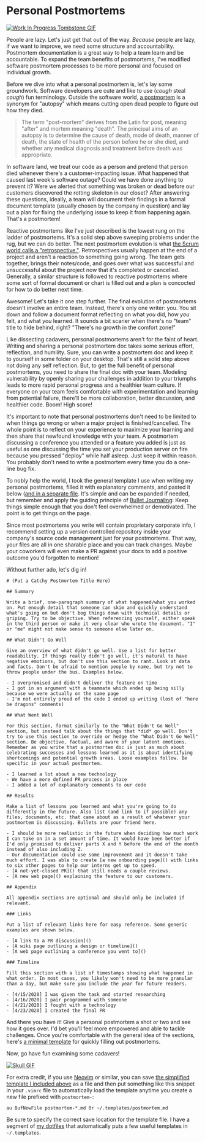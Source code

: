 # Personal Postmortems

[![Work In Progress Tombstone GIF](header.gif)](https://giphy.com/stickers/wip-work-in-progress-eani13-hS9x8qV9bCrBBHx2rq)

People are lazy. Let's just get that out of the way. *Because* people are lazy, if we want to improve, we need some structure and accountability. Postmortem documentation is a great way to help a team learn and be accountable. To expand the team benefits of postmortems, I've modified software postmortem processes to be more personal and focused on individual growth.

Before we dive into what a personal postmortem is, let's lay some groundwork. Software developers are cute and like to use (*cough* steal *cough*) fun terminology. Outside the software world, [a postmortem](https://en.wikipedia.org/wiki/Autopsy) is a synonym for "autopsy" which means cutting open dead people to figure out how they died.

> The term "post-mortem" derives from the Latin for post, meaning "after" and mortem meaning "death". The principal aims of an autopsy is to determine the cause of death, mode of death, manner of death, the state of health of the person before he or she died, and whether any medical diagnosis and treatment before death was appropriate.

In software land, we treat our code as a person and pretend that person died whenever there's a customer-impacting issue. What happened that caused last week's software outage? Could we have done anything to prevent it? Were we alerted that something was broken or dead before our customers discovered the rotting skeleton in our closet? After answering these questions, ideally, a team will document their findings in a formal document template (usually chosen by the company in question) and lay out a plan for fixing the underlying issue to keep it from happening again. That's a postmortem!

Reactive postmortems like I've just described is the lowest rung on the ladder of postmortems. It's a solid step above sweeping problems under the rug, but we can do better. The next postmortem evolution is what [the Scrum world calls a "retrospective."](https://www.scrum.org/resources/what-is-a-sprint-retrospective). Retrospectives usually happen at the end of a project and aren't a reaction to something going wrong. The team gets together, brings their notes/code, and goes over what was successful and unsuccessful about the project now that it's completed or cancelled. Generally, a similar structure is followed to reactive postmortems where some sort of formal document or chart is filled out and a plan is concocted for how to do better next time.

Awesome! Let's take it one step further. The final evolution of postmortems doesn't involve an entire team. Instead, there's only one writer: you. You sit down and follow a document format reflecting on what *you* did, how *you* felt, and what *you* learned. It sounds a bit scarier when there's no "team" title to hide behind, right? "There's no growth in the comfort zone!"

Like dissecting cadavers, personal postmortems aren't for the faint of heart. Writing and sharing a personal postmortem doc takes some serious effort, reflection, and humility. Sure, you can write a postmortem doc and keep it to yourself in some folder on your desktop. That's still a solid step above not doing any self reflection. But, to get the full benefit of personal postmortems, you need to share the final doc with your team. Modeling vulnerability by openly sharing your challenges in addition to your triumphs leads to more rapid personal progress and a healthier team culture. If everyone on your team feels comfortable with experimentation and learning from potential failure, there'll be more collaboration, better discussion, and healthier code. Boom! High score!

It's important to note that personal postmortems don't need to be limited to when things go wrong or when a major project is finished/cancelled. The whole point is to reflect on your experience to maximize your learning and then share that newfound knowledge with your team. A postmortem discussing a conference you attended or a feature you added is just as useful as one discussing the time you set your production server on fire because you pressed "deploy" while half asleep. Just keep it within reason. You probably don't need to write a postmortem every time you do a one-line bug fix.

To nobly help the world, I took the general template I use when writing my personal postmortems, filled it with explanatory comments, and pasted it below ([and in a separate file](template-demo.md). It's simple and can be expanded if needed, but remember and apply the guiding principle of [Bullet Journaling](https://bulletjournal.com/): Keep things simple enough that you don't feel overwhelmed or demotivated. The point is to get things on the page.

Since most postmortems you write will contain proprietary corporate info, I recommend setting up a version controlled repository inside your company's source code management just for your postmortems. That way, your files are all in one sharable place and you can track changes. Maybe your coworkers will even make a PR against your docs to add a positive outcome you'd forgotten to mention!

Without further ado, let's dig in!

```
# (Put a Catchy Postmortem Title Here)

## Summary

Write a brief, one-paragraph summary of what happened/what you worked on. Put enough detail that someone can skim and quickly understand what's going on but don't bog things down with technical details or griping. Try to be objective. When referencing yourself, either speak in the third person or make it very clear who wrote the document. "I" or "me" might not make sense to someone else later on.

## What Didn't Go Well

Give an overview of what didn't go well. Use a list for better readability. If things really didn't go well, it's natural to have negative emotions, but don't use this section to rant. Look at data and facts. Don't be afraid to mention people by name, but try not to throw people under the bus. Examples below.

- I overpromised and didn't deliver the feature on time
- I got in an argument with a teammate which ended up being silly because we were actually on the same page
- I'm not entirely proud of the code I ended up writing (lost of "here be dragons" comments)

## What Went Well

For this section, format similarly to the "What Didn't Go Well" section, but instead talk about the things that *did* go well. Don't try to use this section to override or hedge the "What Didn't Go Well" section. Be objective, factual, and aware of your latent emotions. Remember as you write that a postmortem doc is just as much about celebrating successes and lessons learned as it is about identifying shortcomings and potential growth areas. Loose examples follow. Be specific in your actual postmortem.

- I learned a lot about a new technology
- We have a more defined PR process in place
- I added a lot of explanatory comments to our code

## Results

Make a list of lessons you learned and what you're going to do differently in the future. Also list (and link to if possible) any files, documents, etc. that came about as a result of whatever your postmortem is discussing. Bullets are your friend here.

- I should be more realistic in the future when deciding how much work I can take on in a set amount of time. It would have been better if I'd only promised to deliver parts X and Y before the end of the month instead of also including Z.
- Our documentation could use some improvement and it doesn't take much effort. I was able to create [a new onboarding page]() with links to six other pages to help our interns get up to speed.
- [A not-yet-closed PR]() that still needs a couple reviews.
- [A new web page]() explaining the feature to our customers.

## Appendix

All appendix sections are optional and should only be included if relevant.

### Links

Put a list of relevant links here for easy reference. Some generic examples are shown below.

- [A link to a PR discussion]()
- [A wiki page outlining a design or timeline]()
- [A web page outlining a conference you went to]()

### Timeline

Fill this section with a list of timestamps showing what happened in what order. In most cases, you likely won't need to be more granular than a day, but make sure you include the year for future readers.

- [4/15/2020] I was given the task and started researching
- [4/16/2020] I pair programmed with someone
- [4/21/2020] I fought with a technology
- [4/23/2020] I created the final PR
```

And there you have it! Give a personal postmortem a shot or two and see how it goes over. I'd bet you'll feel more empowered and able to tackle challenges. Once you're comfortable with the general idea of the sections, here's [a minimal template](template.md) for quickly filling out postmortems.

Now, go have fun examining some cadavers!

[![Skull GIF](skull.gif)](https://giphy.com/stickers/yeti-yk-ykanimation-S5KpKuf56TAw25wmPq)

For extra credit, if you use [Neovim](https://github.com/neovim/neovim) or similar, you can save [the simplified template I included above](template.md) as a file and then put something like this snippet in your `.vimrc` file to automatically load the template anytime you create a new file prefixed with `postmortem-`:

```
au BufNewFile postmortem-*.md 0r ~/.templates/postmortem.md
```

Be sure to specify the correct save location for the template file. I have a segment of [my dotfiles](https://github.com/jessemillar/dotfiles) that automatically puts a few useful templates in `~/.templates`.
